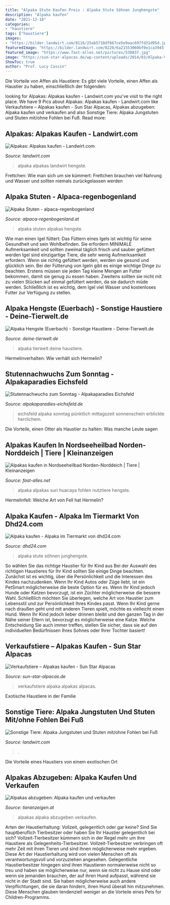 ```yaml
---
title: "Alpaka Stute Kaufen Preis : Alpaka Stute Söhnen Junghengste"
description: "Alpaka kaufen"
date: "2021-12-18"
categories:
- "haustiere"
tags: ["haustiere"]
images:
- "https://bilder.landwirt.com/0116/25ab5718df867ce5e9aac697fd31d95d.jpg"
featuredImage: "https://bilder.landwirt.com/0220/6a21553060bf0e1ca3945fe9af6ff9c8.jpg"
featured_image: "https://www.fast-alles.net/pictures/530837.jpg"
image: "https://sun-star-alpacas.de/wp-content/uploads/2014/03/Alpaka-Verkaufstiere-709x1536.jpg"
ShowToc: true
author: "Prof. Lucy Cassin"
---
```



Die Vorteile von Affen als Haustiere: Es gibt viele Vorteile, einen Affen als Haustier zu haben, einschließlich der folgenden:

	

		
looking for Alpakas: Alpakas kaufen - Landwirt.com you've visit to the right place. We have 9 Pics about Alpakas: Alpakas kaufen - Landwirt.com like Verkaufstiere – Alpakas kaufen - Sun Star Alpacas, Alpakas abzugeben: Alpaka kaufen und verkaufen and also Sonstige Tiere: Alpaka Jungstuten und Stuten mit/ohne Fohlen bei Fuß. Read more:
		
    
## Alpakas: Alpakas Kaufen - Landwirt.com

<img loading=lazy src="https://bilder.landwirt.com/0220/6a21553060bf0e1ca3945fe9af6ff9c8.jpg" onerror="this.onerror=null;this.src='https://tse2.mm.bing.net/th?id=OIP.6sMacWm5MpLIYpF7-QW7WAHaHv&amp;pid=15.1';" alt="Alpakas: Alpakas kaufen - Landwirt.com">

_Source: landwirt.com_

>alpaka alpakas landwirt hengste. 

	

Frettchen: Wie man sich um sie kümmert: Frettchen brauchen viel Nahrung und Wasser und sollten niemals zurückgelassen werden

    
## Alpaka Stuten - Alpaca-regenbogenland

<img loading=lazy src="https://image.jimcdn.com/app/cms/image/transf/none/path/s7575f727d824f630/image/ib0d4f8d37115de97/version/1398353486/image.jpg" onerror="this.onerror=null;this.src='https://tse2.mm.bing.net/th?id=OIP._ohSVgz_Ep_GtqkFDtNunwHaFa&amp;pid=15.1';" alt="Alpaka Stuten - alpaca-regenbogenland">

_Source: alpaca-regenbogenland.at_

>alpaka stuten alpakas hengste. 

	

Wie man einen Igel füttert: Das Füttern eines Igels ist wichtig für seine Gesundheit und sein Wohlbefinden. Sie erfordern MINIMALE Aufmerksamkeit und sollten zweimal täglich frisch und sauber gefüttert werden
Igel sind einzigartige Tiere, die sehr wenig Aufmerksamkeit erfordern. Wenn sie richtig gefüttert werden, werden sie gesund und glücklich sein. Bei der Fütterung von Igeln gibt es einige wichtige Dinge zu beachten. Erstens müssen sie jeden Tag kleine Mengen an Futter bekommen, damit sie genug zu essen haben. Zweitens sollten sie nicht mit zu vielen Stücken auf einmal gefüttert werden, da sie dadurch müde werden. Schließlich ist es wichtig, dem Igel viel Wasser und kostenloses Futter zur Verfügung zu stellen.

    
## Alpaka Hengste (Euerbach) - Sonstige Haustiere - Deine-Tierwelt.de

<img loading=lazy src="https://www.deine-tierwelt.de/fotos/123358384_xl.jpg" onerror="this.onerror=null;this.src='https://tse1.mm.bing.net/th?id=OIP.6aSAD3D5LlKzyJkkoMab-gHaJ4&amp;pid=15.1';" alt="Alpaka Hengste (Euerbach) - Sonstige Haustiere - Deine-Tierwelt.de">

_Source: deine-tierwelt.de_

>alpaka tierwelt deine haustiere. 

	

Hermelinverhalten: Wie verhält sich Hermelin?

    
## Stutennachwuchs Zum Sonntag - Alpakaparadies Eichsfeld

<img loading=lazy src="https://www.alpakaparadies-eichsfeld.de/wp-content/uploads/2020/07/alpaka-5juli.jpg" onerror="this.onerror=null;this.src='https://tse2.mm.bing.net/th?id=OIP.uzObPnhPYNjW0mIHrdJyWQHaHY&amp;pid=15.1';" alt="Stutennachwuchs zum Sonntag - Alpakaparadies Eichsfeld">

_Source: alpakaparadies-eichsfeld.de_

>eichsfeld alpaka sonntag pünktlich mittagszeit sonnenschein erblickte herrlichem. 

	

Die Vorteile, einen Otter als Haustier zu halten: Was manche Leute sagen

    
## Alpakas Kaufen In Nordseeheilbad Norden-Norddeich | Tiere | Kleinanzeigen

<img loading=lazy src="https://www.fast-alles.net/pictures/530837.jpg" onerror="this.onerror=null;this.src='https://tse1.mm.bing.net/th?id=OIP.sxwRViXSk9OJEUhEWuoqJgHaE8&amp;pid=15.1';" alt="Alpakas kaufen in Nordseeheilbad Norden-Norddeich | Tiere | Kleinanzeigen">

_Source: fast-alles.net_

>alpaka alpakas suri huacaya fohlen nutztiere hengste. 

	

Hermelinfell: Welche Art von Fell hat Hermelin?

    
## Alpaka Kaufen - Alpaka Im Tiermarkt Von Dhd24.com

<img loading=lazy src="https://pic6.qimage.de/26/13/91/218911326.jpg" onerror="this.onerror=null;this.src='https://tse3.mm.bing.net/th?id=OIP.tqfFeV47iGwqJ9gT1fK_YQHaNK&amp;pid=15.1';" alt="Alpaka kaufen - Alpaka im Tiermarkt von dhd24.com">

_Source: dhd24.com_

>alpaka stute söhnen junghengste. 

	

So wählen Sie das richtige Haustier für Ihr Kind aus
Bei der Auswahl des richtigen Haustieres für Ihr Kind sollten Sie einige Dinge beachten. Zunächst ist es wichtig, über die Persönlichkeit und die Interessen des Kindes nachzudenken. Wenn Ihr Kind Autos oder Züge liebt, ist ein PetSmart möglicherweise die beste Option für es. Wenn Ihr Kind jedoch Hunde oder Katzen bevorzugt, ist ein Züchter möglicherweise die bessere Wahl. Schließlich möchten Sie überlegen, welche Art von Haustier zum Lebensstil und zur Persönlichkeit Ihres Kindes passt. Wenn Ihr Kind gerne nach draußen geht und mit anderen Tieren spielt, möchte es vielleicht einen Hund. Wenn Ihr Kind jedoch lieber drinnen bleibt und den ganzen Tag in der Nähe seiner Eltern ist, bevorzugt es möglicherweise eine Katze. Welche Entscheidung Sie auch immer treffen, stellen Sie sicher, dass sie auf den individuellen Bedürfnissen Ihres Sohnes oder Ihrer Tochter basiert!

    
## Verkaufstiere – Alpakas Kaufen - Sun Star Alpacas

<img loading=lazy src="https://sun-star-alpacas.de/wp-content/uploads/2014/03/Alpaka-Verkaufstiere-709x1536.jpg" onerror="this.onerror=null;this.src='https://tse3.mm.bing.net/th?id=OIP.IoUt0ej52Z-bPvSqRWxRxwHaQC&amp;pid=15.1';" alt="Verkaufstiere – Alpakas kaufen - Sun Star Alpacas">

_Source: sun-star-alpacas.de_

>verkaufstiere alpaka alpakas alpacas. 

	

Exotische Haustiere in der Familie

    
## Sonstige Tiere: Alpaka Jungstuten Und Stuten Mit/ohne Fohlen Bei Fuß

<img loading=lazy src="https://bilder.landwirt.com/0116/25ab5718df867ce5e9aac697fd31d95d.jpg" onerror="this.onerror=null;this.src='https://tse2.mm.bing.net/th?id=OIP.y9jG05Fw_3vgpWV2QON5QAHaEN&amp;pid=15.1';" alt="Sonstige Tiere: Alpaka Jungstuten und Stuten mit/ohne Fohlen bei Fuß">

_Source: landwirt.com_

>. 

	

Die Vorteile eines Haustiers von einem exotischen Ort

    
## Alpakas Abzugeben: Alpaka Kaufen Und Verkaufen

<img loading=lazy src="https://www.tieranzeigen.at/bauernhoftiere/alpakas/alpakas.jpg" onerror="this.onerror=null;this.src='https://tse4.mm.bing.net/th?id=OIP.MZWCMbV9fEXKQpbLlr_22wHaFj&amp;pid=15.1';" alt="Alpakas abzugeben: Alpaka kaufen und verkaufen">

_Source: tieranzeigen.at_

>alpakas alpaka abzugeben verkaufen. 

	

Arten der Haustierhaltung: Vollzeit, gelegentlich oder gar keine?
Sind Sie hauptberuflich Tierbesitzer oder haben Sie Ihr Haustier gelegentlich bei sich? Vollzeit-Tierbesitzer kümmern sich in der Regel mehr um ihre Haustiere als Gelegenheits-Tierbesitzer. Vollzeit-Tierbesitzer verbringen oft mehr Zeit mit ihren Tieren und sind ihnen möglicherweise mehr ergeben. Diese Art der Haustierhaltung wird von vielen Menschen oft als verantwortungsvoll und vorzuziehen angesehen.
Gelegentliche Haustierbesitzer hingegen sind ihren Haustieren normalerweise nicht so treu und haben sie möglicherweise nur, wenn sie nicht zu Hause sind oder wenn sie jemanden brauchen, der auf ihren Hund aufpasst, während sie nicht in der Stadt sind. Sie haben möglicherweise auch andere Verpflichtungen, die sie daran hindern, ihren Hund überall hin mitzunehmen. Diese Menschen glauben tendenziell weniger an die Vorteile eines Pets for Children-Programms.

